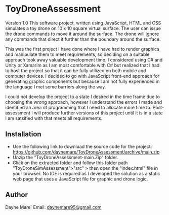 # ToyDroneAssessment
Version 1.0
This software project, written using JavaScript, HTML and CSS simulates a toy drone on 10 x 10 square virtual surface. 
The user can issue the drone commands to move it around the surface. The drone will ignore any commands that direct it further than the boundary around the surface. 

This was the first project I have done where I have had to render graphics and manipulate them to meet requirements, 
so deciding on a suitable approach took away valuable development time. I considered using C# and Unity or Xamarim as I am most comfortable with C# but 
realized that I had to host the project so that it can be fully utilized on both mobile and computer devices. I decided to go with JavaScript front-end approach for generating 
graphic components but because I am not fully experienced in the language I met some barriers along the way.

I could not develop the project to a state I desired in the time frame due to choosing the wrong approach, 
however I understand the errors I made and identified an area of programming that
I need to allocate more time to. Post-assessment I will produce further versions of this project until it is in a state I am satsified with that meets all requirements. 

## Installation

- Use the following link to download the source code for the project: https://github.com/daynemare/ToyDroneAssessment/archive/main.zip
- Unzip the "ToyDroneAssessment-main.Zip" folder.
- Click on the extracted folder and follow this folder path "ToyDroneSimAssessment">"src" > then open the "index.html" file in your browser. No IDE is required as I developed       the solution as a static web page that uses a JavaScript file for graphic and drone logic.  

## Author 
Dayne Mare`
Email: daynemare95@gmail.com
